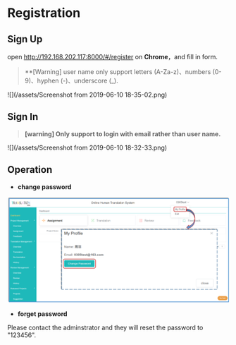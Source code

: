 # Registration

## Sign Up

open http://192.168.202.117:8000/#/register on **Chrome**，and fill in form.

> **[Warning] user name only support letters (A-Za-z)、numbers (0-9)、hyphen (-)、underscore (_).

![](/assets/Screenshot from 2019-06-10 18-35-02.png)

## Sign In

> **[warning] Only support to login with email rather than user name.**

![](/assets/Screenshot from 2019-06-10 18-32-33.png)

## Operation

- **change password**

<span id='change-password'></span>

![](/assets/user.change_password.png)

- **forget password**

Please contact the adminstrator and they will reset the password to "123456".


